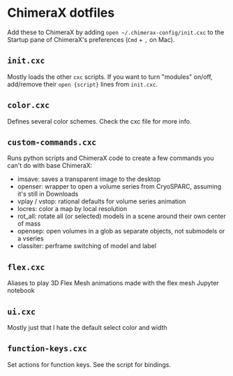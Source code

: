 # ChimeraX dotfiles
Add these to ChimeraX by adding `open ~/.chimerax-config/init.cxc` to the Startup pane of ChimeraX's preferences (`Cmd` + `,` on Mac).

## `init.cxc`
Mostly loads the other `cxc` scripts.
If you want to turn "modules" on/off, add/remove their `open {script}` lines from `init.cxc`.

## `color.cxc`
Defines several color schemes. Check the cxc file for more info.

## `custom-commands.cxc`
Runs python scripts and ChimeraX code to create a few commands you can't do with base ChimeraX:

 * imsave: saves a transparent image to the desktop
 * openser: wrapper to open a volume series from CryoSPARC, assuming it's still in Downloads
 * vplay / vstop: rational defaults for volume series animation
 * locres: color a map by local resolution
 * rot_all: rotate all (or selected) models in a scene around their own center of mass
 * opensep: open volumes in a glob as separate objects, not submodels or a vseries
 * classiter: perframe switching of model and label

## `flex.cxc`

Aliases to play 3D Flex Mesh animations made with the flex mesh Jupyter notebook

## `ui.cxc`

Mostly just that I hate the default select color and width

## `function-keys.cxc`

Set actions for function keys. See the script for bindings.
